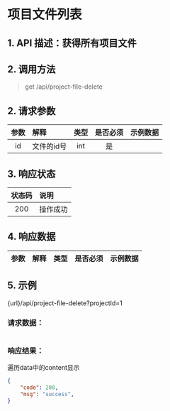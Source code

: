 # 项目文件列表

## 1. API 描述：获得所有项目文件


## 2. 调用方法

> get /api/project-file-delete

## 2. 请求参数

参数 | 解释 | 类型 | 是否必须 | 示例数据
:---:|:---|:---:|:---:|:---
id | 文件的id号 | int | 是 | 


## 3. 响应状态

状态码 | 说明
:---:|:---
200 | 操作成功


## 4. 响应数据

参数 | 解释 | 类型 | 是否必须 | 示例数据
:---:|:---|:---:|:---:|:---



## 5. 示例
{url}/api/project-file-delete?projectId=1

### 请求数据：

```json


```


### 响应结果：

遍历data中的content显示


```json
{
    "code": 200,
    "msg": "success",
}
```
